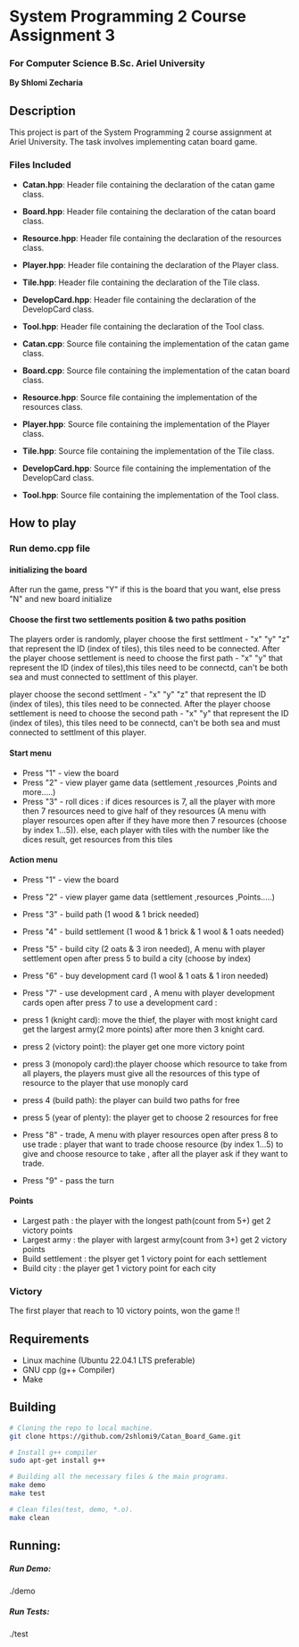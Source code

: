 # System Programming 2 Course Assignment 3
### For Computer Science B.Sc. Ariel University

**By Shlomi Zecharia**

## Description

This project is part of the System Programming 2 course assignment at Ariel University. The task involves implementing catan board game.

### Files Included

* **Catan.hpp**: Header file containing the declaration of the catan game class.

* **Board.hpp**: Header file containing the declaration of the catan board class.

* **Resource.hpp**: Header file containing the declaration of the resources class.

* **Player.hpp**: Header file containing the declaration of the Player class.

* **Tile.hpp**: Header file containing the declaration of the Tile class.

* **DevelopCard.hpp**: Header file containing the declaration of the DevelopCard class.

* **Tool.hpp**: Header file containing the declaration of the Tool class.

* **Catan.cpp**: Source file containing the implementation of the catan game class.

* **Board.cpp**: Source file containing the implementation of the catan board class.

* **Resource.hpp**: Source file containing the implementation of the resources class.

* **Player.hpp**: Source file containing the implementation of the Player class.

* **Tile.hpp**: Source file containing the implementation of the Tile class.

* **DevelopCard.hpp**: Source file containing the implementation of the DevelopCard class.

* **Tool.hpp**: Source file containing the implementation of the Tool class.

## How to play  

### Run demo.cpp file 

#### initializing the board
After run the game, press "Y" if this is the board that you want, else press "N" and new board initialize

#### Choose the first two settlements position & two paths position
The players order is randomly, player choose the first settlment - "x" "y" "z" that represent the ID (index of tiles), this tiles need to be connected. 
After the player choose settlement is need to choose the first path - "x" "y" that represent the ID (index of tiles),this tiles need to be connectd, can't be both sea and must connected to settlment of this player. 

player choose the second settlment - "x" "y" "z" that represent the ID (index of tiles), this tiles need to be connected. 
After the player choose settlement is need to choose the second path - "x" "y" that represent the ID (index of tiles), this tiles need to be connectd, can't be both sea and must connected to settlment of this player. 

#### Start menu
- Press "1" - view the board
- Press "2" - view player game data (settlement ,resources ,Points and more.....)
- Press "3" - roll dices :
if dices resources is 7, all the player with more then 7 resources need to give half of they resources (A menu with player resources open after if they have more then 7 resources (choose by index 1...5)).
else, each player with tiles with the number like the dices result, get resources from this tiles

#### Action menu
- Press "1" - view the board

- Press "2" - view player game data (settlement ,resources ,Points.....)

- Press "3" - build path (1 wood & 1 brick needed)

- Press "4" - build settlement (1 wood & 1 brick & 1 wool & 1 oats needed)

- Press "5" - build city (2 oats & 3 iron needed), A menu with player settlement open after press 5 to build a city (choose by index)

- Press "6" - buy development card (1 wool & 1 oats & 1 iron needed)

- Press "7" - use development card , A menu with player development cards open after press 7 to use a development card :
 - press 1 (knight card): move the thief, the player with most knight card get the largest army(2 more points) after more then 3 knight card.
 - press 2 (victory point): the player get one more victory point
 - press 3 (monopoly card):the player choose which resource to take from all players, the players must give all the resources of this type of resource to the player that use monoply card  
 - press 4 (build path): the player can build two paths for free
 - press 5 (year of plenty): the player get to choose 2 resources for free 

- Press "8" - trade, A menu with player resources open after press 8 to use trade :
player that want to trade choose resource (by index 1...5) to give and choose resource to take , after all the player ask if they want to trade.

- Press "9" - pass the turn

#### Points
 - Largest path : the player with the longest path(count from 5+) get 2 victory points
 - Largest army : the player with largest army(count from 3+) get 2 victory points
 - Build settlement : the plsyer get 1 victory point for each settlement
 - Build city : the player get 1 victory point for each city

### Victory

The first player that reach to 10 victory points, won the game !!

## Requirements

* Linux machine (Ubuntu 22.04.1 LTS preferable)
* GNU cpp (g++ Compiler)
* Make

## Building

```bash
# Cloning the repo to local machine.
git clone https://github.com/2shlomi9/Catan_Board_Game.git

# Install g++ compiler 
sudo apt-get install g++

# Building all the necessary files & the main programs.
make demo
make test

# Clean files(test, demo, *.o).
make clean
```
## Running:


##### Run Demo:
./demo

##### Run Tests:
./test

```
